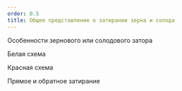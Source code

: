 ```yaml
---
order: 0.5
title: Общее представление о затирании зерна и солода
---
```


Особенности зернового или солодового затора

Белая схема

Красная схема

Прямое и обратное затирание


